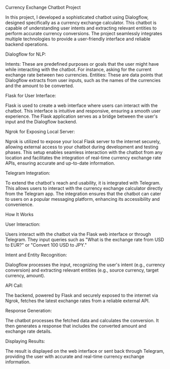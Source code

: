 Currency Exchange Chatbot Project 

In this project, I developed a sophisticated chatbot using Dialogflow, designed specifically as a currency exchange calculator. This chatbot is capable of understanding user intents and extracting relevant entities to perform accurate currency conversions. The project seamlessly integrates multiple technologies to provide a user-friendly interface and reliable backend operations.

Dialogflow for NLP:

Intents: These are predefined purposes or goals that the user might have while interacting with the chatbot. For instance, asking for the current exchange rate between two currencies.
Entities: These are data points that Dialogflow extracts from user inputs, such as the names of the currencies and the amount to be converted.

Flask for User Interface:

Flask is used to create a web interface where users can interact with the chatbot. This interface is intuitive and responsive, ensuring a smooth user experience.
The Flask application serves as a bridge between the user's input and the Dialogflow backend.


Ngrok for Exposing Local Server:

Ngrok is utilized to expose your local Flask server to the internet securely, allowing external access to your chatbot during development and testing phases.
This setup enables seamless interaction with the chatbot from any location and facilitates the integration of real-time currency exchange rate APIs, ensuring accurate and up-to-date information.


Telegram Integration:

To extend the chatbot's reach and usability, it is integrated with Telegram. This allows users to interact with the currency exchange calculator directly from the Telegram app.
The integration ensures that the chatbot can cater to users on a popular messaging platform, enhancing its accessibility and convenience.

How It Works

User Interaction:

Users interact with the chatbot via the Flask web interface or through Telegram. They input queries such as "What is the exchange rate from USD to EUR?" or "Convert 100 USD to JPY."

Intent and Entity Recognition:

Dialogflow processes the input, recognizing the user's intent (e.g., currency conversion) and extracting relevant entities (e.g., source currency, target currency, amount).

API Call:

The backend, powered by Flask and securely exposed to the internet via Ngrok, fetches the latest exchange rates from a reliable external API.


Response Generation:

The chatbot processes the fetched data and calculates the conversion. It then generates a response that includes the converted amount and exchange rate details.


Displaying Results:

The result is displayed on the web interface or sent back through Telegram, providing the user with accurate and real-time currency exchange information.
